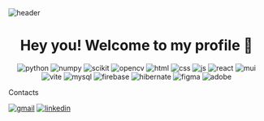 <img src="https://ntmaker.gfto.ru/animtilestexten//data/fire/a3dbc1d7d0dbf774fb3c00baacfcb104/fire.gif" alt="header">

<h1 align="center">Hey you! Welcome to my profile 👋</h1>

<p align="center">
<img src="https://img.shields.io/badge/python-3776AB?style=for-the-badge&logo=python&logoColor=white" alt="python"/>
<img src="https://img.shields.io/badge/numpy-013243?style=for-the-badge&logo=numpy&logoColor=white" alt="numpy"/>
<img src="https://img.shields.io/badge/scikitlearn-F7931E?style=for-the-badge&logo=scikitlearn&logoColor=white" alt="scikit"/>
<img src="https://img.shields.io/badge/opencv-5C3EE8?style=for-the-badge&logo=opencv&logoColor=white" alt="opencv"/>
<img src="https://img.shields.io/badge/HTML5-E34F26?style=for-the-badge&logo=html5&logoColor=white" alt="html"/>
<img src="https://img.shields.io/badge/css3-1572B6?style=for-the-badge&logo=css3&logoColor=white" alt="css"/>
<img src="https://img.shields.io/badge/javascript-F7DF1E?style=for-the-badge&logo=javascript&logoColor=white" alt="js"/>
<img src="https://img.shields.io/badge/react-61DAFB?style=for-the-badge&logo=react&logoColor=white" alt="react"/>
<img src="https://img.shields.io/badge/mui-007FFF?style=for-the-badge&logo=mui&logoColor=white" alt="mui"/>
<img src="https://img.shields.io/badge/vite-646CFF?style=for-the-badge&logo=vite&logoColor=white" alt="vite"/>
<img src="https://img.shields.io/badge/mysql-4479A1?style=for-the-badge&logo=mysql&logoColor=white" alt="mysql"/>
<img src="https://img.shields.io/badge/firebase-FFCA28?style=for-the-badge&logo=firebase&logoColor=white" alt="firebase"/>
<img src="https://img.shields.io/badge/hibernate-59666C?style=for-the-badge&logo=hibernate&logoColor=white" alt="hibernate"/>
<img src="https://img.shields.io/badge/figma-F24E1E?style=for-the-badge&logo=figma&logoColor=white" alt="figma"/>
<img src="https://img.shields.io/badge/adobexd-FF61F6?style=for-the-badge&logo=adobexd&logoColor=white" alt="adobe"/>

</p>

Contacts
<p align="center">

<a href="mailto:tolojanaharynatachanoeline@gmail.com"><img src="https://img.shields.io/badge/Gmail-D14836?style=for-the-badge&logo=gmail&logoColor=white" alt="gmail"/></a>
<a href="https://www.linkedin.com/in/tolojanahary-natacha-610b2a223/"><img src="https://img.shields.io/badge/LinkedIn-0077B5?style=for-the-badge&logo=linkedin&logoColor=white" alt="linkedin"/></a>

</p>
